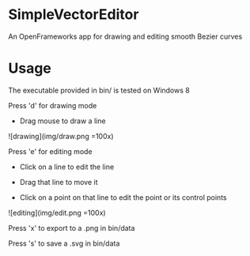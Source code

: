 # SimpleVectorEditor
An OpenFrameworks app for drawing and editing smooth Bezier curves

# Usage

The executable provided in bin/ is tested on Windows 8

Press 'd' for drawing mode

- Drag mouse to draw a line

![drawing](img/draw.png =100x)
  
Press 'e' for editing mode

- Click on a line to edit the line
  
- Drag that line to move it
  
- Click on a point on that line to edit the point or its control points

![editing](img/edit.png =100x)
  
Press 'x' to export to a .png in bin/data

Press 's' to save a .svg in bin/data
